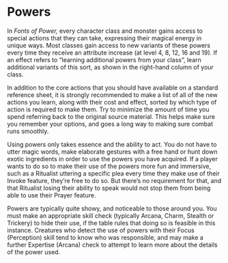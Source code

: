 # Powers

In _Fonts of Power,_ every character class and monster gains access to special actions that they can take, expressing their magical energy in unique ways.
Most classes gain access to new variants of these powers every time they receive an attribute increase (at level 4, 8, 12, 16 and 19).
If an effect refers to “learning additional powers from your class”,
learn additional variants of this sort, as shown in the right-hand column of your class.

In addition to the core actions that you should have available on a standard reference sheet,
it is strongly recommended to make a list of all of the new actions you learn,
along with their cost and effect, sorted by which type of action is required to make them.
Try to minimize the amount of time you spend referring back to the original source material.
This helps make sure you remember your options, and goes a long way to making sure combat runs smoothly.

Using powers only takes essence and the ability to act. You do not have to utter magic words, make elaborate gestures with a free hand or hunt down exotic ingredients in order to use the powers you have acquired.
If a player wants to do so to make their use of the powers more fun and immersive, such as a Ritualist uttering a specific plea every time they make use of their Invoke feature, they’re free to do so.
But there’s no requirement for that,
and that Ritualist losing their ability to speak would not stop them from being able to use their Prayer feature.

Powers are typically quite showy, and noticeable to those around you.
You must make an appropriate skill check (typically Arcana, Charm, Stealth or Trickery) to hide their use, if the table rules that doing so is feasible in this instance.
Creatures who detect the use of powers with their Focus (Perception) skill tend to know who was responsible,
and may make a further Expertise (Arcana) check to attempt to learn more about the details of the power used.
